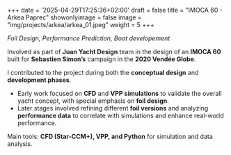 +++
date = '2025-04-29T17:25:36+02:00'
draft = false
title = "IMOCA 60 - Arkea Paprec"
showonlyimage = false
image = "img/projects/arkea/arkea_01.jpeg"
weight = 5
+++

*Foil Design, Performance Prediction, Boat developement*

<!--more-->

Involved as part of **Juan Yacht Design** team in the design of an **IMOCA 60** built for **Sebastien Simon’s** campaign in the **2020 Vendée Globe**.

I contributed to the project during both the **conceptual design** and **development phases**.

*	Early work focused on **CFD** and **VPP simulations** to validate the overall yacht concept, with special emphasis on **foil design**.
*	Later stages involved refining different **foil versions** and analyzing **performance data** to correlate with simulations and enhance real-world performance.

Main tools: **CFD (Star-CCM+), VPP, and Python** for simulation and data analysis.

